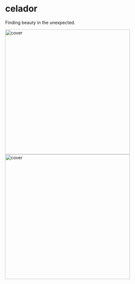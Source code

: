 # celador
Finding beauty in the unexpected. 


<img src="data/cover.jpg" alt="cover" width="400"/>
<img src="data/cover2.jpg" alt="cover" width="400"/>


